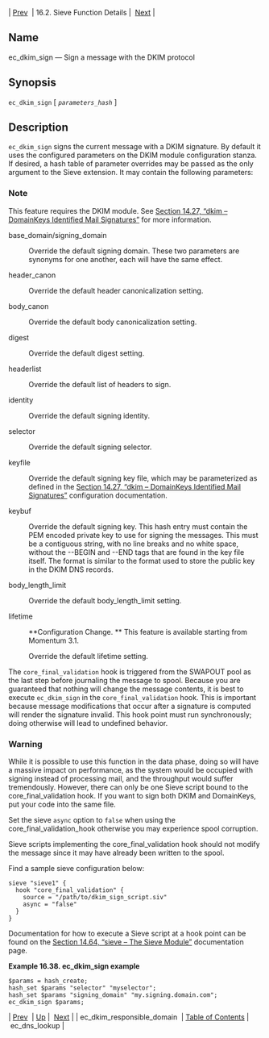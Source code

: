 | [Prev](sieve.ref.ec_dkim_responsible_domain)  | 16.2. Sieve Function Details |  [Next](sieve.ref.ec_dns_lookup) |

<a name="sieve.ref.ec_dkim_sign"></a>
## Name

ec_dkim_sign — Sign a message with the DKIM protocol

## Synopsis

`ec_dkim_sign` [ *`parameters_hash`* ]

<a name="idp29433072"></a>
## Description

`ec_dkim_sign` signs the current message with a DKIM signature. By default it uses the configured parameters on the DKIM module configuration stanza. If desired, a hash table of parameter overrides may be passed as the only argument to the Sieve extension. It may contain the following parameters:

### Note

This feature requires the DKIM module. See [Section 14.27, “dkim – DomainKeys Identified Mail Signatures”](modules.dkim "14.27. dkim – DomainKeys Identified Mail Signatures") for more information.

<dl className="variablelist">

<dt>base_domain/signing_domain</dt>

<dd>

Override the default signing domain. These two parameters are synonyms for one another, each will have the same effect.

</dd>

<dt>header_canon</dt>

<dd>

Override the default header canonicalization setting.

</dd>

<dt>body_canon</dt>

<dd>

Override the default body canonicalization setting.

</dd>

<dt>digest</dt>

<dd>

Override the default digest setting.

</dd>

<dt>headerlist</dt>

<dd>

Override the default list of headers to sign.

</dd>

<dt>identity</dt>

<dd>

Override the default signing identity.

</dd>

<dt>selector</dt>

<dd>

Override the default signing selector.

</dd>

<dt>keyfile</dt>

<dd>

Override the default signing key file, which may be parameterized as defined in the [Section 14.27, “dkim – DomainKeys Identified Mail Signatures”](modules.dkim "14.27. dkim – DomainKeys Identified Mail Signatures") configuration documentation.

</dd>

<dt>keybuf</dt>

<dd>

Override the default signing key. This hash entry must contain the PEM encoded private key to use for signing the messages. This must be a contiguous string, with no line breaks and no white space, without the --BEGIN and --END tags that are found in the key file itself. The format is similar to the format used to store the public key in the DKIM DNS records.

</dd>

<dt>body_length_limit</dt>

<dd>

Override the default body_length_limit setting.

</dd>

<dt>lifetime</dt>

<dd>

**Configuration Change. ** This feature is available starting from Momentum 3.1.

Override the default lifetime setting.

</dd>

</dl>

The `core_final_validation` hook is triggered from the SWAPOUT pool as the last step before journaling the message to spool. Because you are guaranteed that nothing will change the message contents, it is best to execute `ec_dkim_sign` in the `core_final_validation` hook. This is important because message modifications that occur after a signature is computed will render the signature invalid. This hook point must run synchronously; doing otherwise will lead to undefined behavior.

### Warning

While it is possible to use this function in the data phase, doing so will have a massive impact on performance, as the system would be occupied with signing instead of processing mail, and the throughput would suffer tremendously. However, there can only be one Sieve script bound to the core_final_validation hook. If you want to sign both DKIM and DomainKeys, put your code into the same file.

Set the sieve `async` option to `false` when using the core_final_validation_hook otherwise you may experience spool corruption.

Sieve scripts implementing the core_final_validation hook should not modify the message since it may have already been written to the spool.

Find a sample sieve configuration below:

```
sieve "sieve1" {
  hook "core_final_validation" {
    source = "/path/to/dkim_sign_script.siv"
    async = "false"
  }
}
```

Documentation for how to execute a Sieve script at a hook point can be found on the [Section 14.64, “sieve – The Sieve Module”](modules.sieve "14.64. sieve – The Sieve Module") documentation page.

<a name="example.ec_dkim_sign"></a>

**Example 16.38. ec_dkim_sign example**

```
$params = hash_create;
hash_set $params "selector" "myselector";
hash_set $params "signing_domain" "my.signing.domain.com";
ec_dkim_sign $params;
```

| [Prev](sieve.ref.ec_dkim_responsible_domain)  | [Up](sieve.ref.files) |  [Next](sieve.ref.ec_dns_lookup) |
| ec_dkim_responsible_domain  | [Table of Contents](index) |  ec_dns_lookup |
